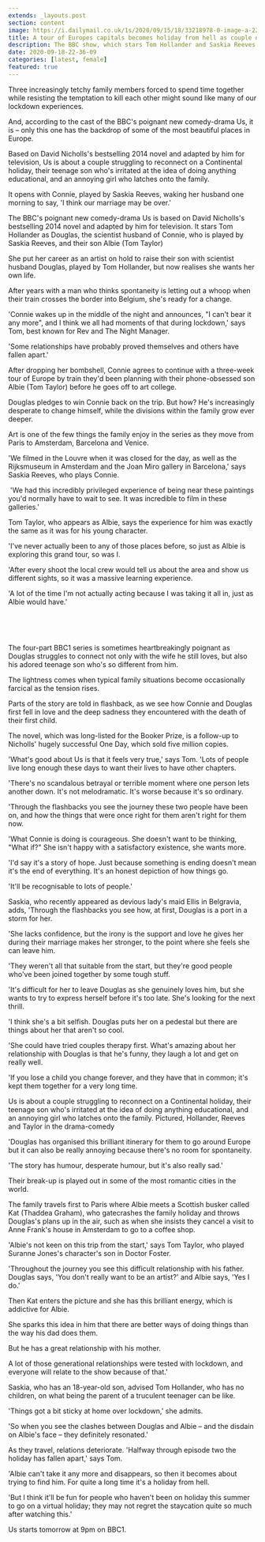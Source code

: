 ```yaml
---
extends: _layouts.post
section: content
image: https://i.dailymail.co.uk/1s/2020/09/15/18/33218978-0-image-a-22_1600190091818.jpg 
title: A tour of Europes capitals becomes holiday from hell as couple disintegrate in TV adaptation of Us 
description: The BBC show, which stars Tom Hollander and Saskia Reeves as a struggling husband and wife, has the same name as the 2014 book by David Nicholls. 
date: 2020-09-18-22-36-09 
categories: [latest, female] 
featured: true 
--- 
```

Three increasingly tetchy family members forced to spend time together while resisting the temptation to kill each other might sound like many of our lockdown experiences. 

And, according to the cast of the BBC's poignant new comedy-drama Us, it is – only this one has the backdrop of some of the most beautiful places in Europe.

Based on David Nicholls's bestselling 2014 novel and adapted by him for television, Us is about a couple struggling to reconnect on a Continental holiday, their teenage son who's irritated at the idea of doing anything educational, and an annoying girl who latches onto the family.

It opens with Connie, played by Saskia Reeves, waking her husband one morning to say, 'I think our marriage may be over.' 

The BBC's poignant new comedy-drama Us is based on David Nicholls's bestselling 2014 novel and adapted by him for television. It stars Tom Hollander as Douglas, the scientist husband of Connie, who is played by Saskia Reeves, and their son Albie (Tom Taylor)

She put her career as an artist on hold to raise their son with scientist husband Douglas, played by Tom Hollander, but now realises she wants her own life. 

After years with a man who thinks spontaneity is letting out a whoop when their train crosses the border into Belgium, she's ready for a change.

'Connie wakes up in the middle of the night and announces, "I can't bear it any more", and I think we all had moments of that during lockdown,' says Tom, best known for Rev and The Night Manager. 

'Some relationships have probably proved themselves and others have fallen apart.'

After dropping her bombshell, Connie agrees to continue with a three-week tour of Europe by train they'd been planning with their phone-obsessed son Albie (Tom Taylor) before he goes off to art college. 

Douglas pledges to win Connie back on the trip. But how? He's increasingly desperate to change himself, while the divisions within the family grow ever deeper.

Art is one of the few things the family enjoy in the series as they move from Paris to Amsterdam, Barcelona and Venice. 

'We filmed in the Louvre when it was closed for the day, as well as the Rijksmuseum in Amsterdam and the Joan Miro gallery in Barcelona,' says Saskia Reeves, who plays Connie.

 'We had this incredibly privileged experience of being near these paintings you'd normally have to wait to see. It was incredible to film in these galleries.'

Tom Taylor, who appears as Albie, says the experience for him was exactly the same as it was for his young character.

'I've never actually been to any of those places before, so just as Albie is exploring this grand tour, so was I.

'After every shoot the local crew would tell us about the area and show us different sights, so it was a massive learning experience. 

'A lot of the time I'm not actually acting because I was taking it all in, just as Albie would have.'

  

 

The four-part BBC1 series is sometimes heartbreakingly poignant as Douglas struggles to connect not only with the wife he still loves, but also his adored teenage son who's so different from him. 

The lightness comes when typical family situations become occasionally farcical as the tension rises.

Parts of the story are told in flashback, as we see how Connie and Douglas first fell in love and the deep sadness they encountered with the death of their first child.

The novel, which was long-listed for the Booker Prize, is a follow-up to Nicholls' hugely successful One Day, which sold five million copies. 

'What's good about Us is that it feels very true,' says Tom. 'Lots of people live long enough these days to want their lives to have other chapters. 

'There's no scandalous betrayal or terrible moment where one person lets another down. It's not melodramatic. It's worse because it's so ordinary.

'Through the flashbacks you see the journey these two people have been on, and how the things that were once right for them aren't right for them now. 

'What Connie is doing is courageous. She doesn't want to be thinking, "What if?" She isn't happy with a satisfactory existence, she wants more.

'I'd say it's a story of hope. Just because something is ending doesn't mean it's the end of everything. It's an honest depiction of how things go. 

'It'll be recognisable to lots of people.'

Saskia, who recently appeared as devious lady's maid Ellis in Belgravia, adds, 'Through the flashbacks you see how, at first, Douglas is a port in a storm for her. 

'She lacks confidence, but the irony is the support and love he gives her during their marriage makes her stronger, to the point where she feels she can leave him.

'They weren't all that suitable from the start, but they're good people who've been joined together by some tough stuff. 

'It's difficult for her to leave Douglas as she genuinely loves him, but she wants to try to express herself before it's too late. She's looking for the next thrill.

'I think she's a bit selfish. Douglas puts her on a pedestal but there are things about her that aren't so cool. 

'She could have tried couples therapy first. What's amazing about her relationship with Douglas is that he's funny, they laugh a lot and get on really well. 

'If you lose a child you change forever, and they have that in common; it's kept them together for a very long time.

Us is about a couple struggling to reconnect on a Continental holiday, their teenage son who's irritated at the idea of doing anything educational, and an annoying girl who latches onto the family. Pictured, Hollander, Reeves and Taylor in the drama-comedy

'Douglas has organised this brilliant itinerary for them to go around Europe but it can also be really annoying because there's no room for spontaneity. 

'The story has humour, desperate humour, but it's also really sad.'

Their break-up is played out in some of the most romantic cities in the world. 

The family travels first to Paris where Albie meets a Scottish busker called Kat (Thaddea Graham), who gatecrashes the family holiday and throws Douglas's plans up in the air, such as when she insists they cancel a visit to Anne Frank's house in Amsterdam to go to a coffee shop.

'Albie's not keen on this trip from the start,' says Tom Taylor, who played Suranne Jones's character's son in Doctor Foster. 

'Throughout the journey you see this difficult relationship with his father. Douglas says, 'You don't really want to be an artist?' and Albie says, 'Yes I do.' 

Then Kat enters the picture and she has this brilliant energy, which is addictive for Albie. 

She sparks this idea in him that there are better ways of doing things than the way his dad does them. 

But he has a great relationship with his mother. 

A lot of those generational relationships were tested with lockdown, and everyone will relate to the show because of that.'

Saskia, who has an 18-year-old son, advised Tom Hollander, who has no children, on what being the parent of a truculent teenager can be like. 

'Things got a bit sticky at home over lockdown,' she admits. 

'So when you see the clashes between Douglas and Albie – and the disdain on Albie's face – they definitely resonated.'

As they travel, relations deteriorate. 'Halfway through episode two the holiday has fallen apart,' says Tom. 

'Albie can't take it any more and disappears, so then it becomes about trying to find him. For quite a long time it's a holiday from hell.

'But I think it'll be fun for people who haven't been on holiday this summer to go on a virtual holiday; they may not regret the staycation quite so much after watching this.' 

Us starts tomorrow at 9pm on BBC1.

